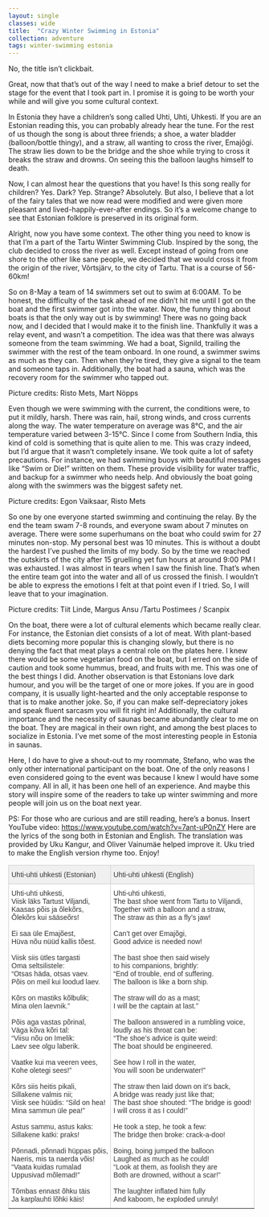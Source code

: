 ```yaml
---
layout: single
classes: wide
title:  "Crazy Winter Swimming in Estonia"
collection: adventure
tags: winter-swimming estonia
---
```

No, the title isn’t clickbait.

Great, now that that’s out of the way I need to make a brief detour to set the stage for the event that I took part in. I promise it is going to be worth your while and will give you some cultural context.

In Estonia they have a children’s song called Uhti, Uhti, Uhkesti. If you are an Estonian reading this, you can probably already hear the tune. For the rest of us though the song is about three friends; a shoe, a water bladder (balloon/bottle thingy), and a straw, all wanting to cross the river, Emajõgi. The straw lies down to be the bridge and the shoe while trying to cross it breaks the straw and drowns. On seeing this the balloon laughs himself to death.

Now, I can almost hear the questions that you have!
Is this song really for children? Yes.
Dark? Yep.
Strange? Absolutely.
But also, I believe that a lot of the fairy tales that we now read were modified and were given more pleasant and lived-happily-ever-after endings. So it’s a welcome change to see that Estonian folklore is preserved in its original form.

Alright, now you have some context. The other thing you need to know is that I’m a part of the Tartu Winter Swimming Club. Inspired by the song, the club decided to cross the river as well. Except instead of going from one shore to the other like sane people, we decided that we would cross it from the origin of the river, Võrtsjärv, to the city of Tartu. That is a course of 56-60km!

So on 8-May a team of 14 swimmers set out to swim at 6:00AM. To be honest, the difficulty of the task ahead of me didn’t hit me until I got on the boat and the first swimmer got into the water. Now, the funny thing about boats is that the only way out is by swimming! There was no going back now, and I decided that I would make it to the finish line. Thankfully it was a relay event, and wasn’t a competition. The idea was that there was always someone from the team swimming. We had a boat, Signild, trailing the swimmer with the rest of the team onboard. In one round, a swimmer swims as much as they can. Then when they’re tired, they give a signal to the team and someone taps in. Additionally, the boat had a sauna, which was the recovery room for the swimmer who tapped out.

Picture credits: Risto Mets, Mart Nöpps


Even though we were swimming with the current, the conditions were, to put it mildly, harsh. There was rain, hail, strong winds, and cross currents along the way. The water temperature on average was 8°C, and the air temperature varied between 3-15°C. Since I come from Southern India, this kind of cold is something that is quite alien to me. 
This was crazy indeed, but I’d argue that it wasn’t completely insane. We took quite a lot of safety precautions. For instance, we had swimming buoys with beautiful messages like “Swim or Die!” written on them. These provide visibility for water traffic, and backup for a swimmer who needs help. And obviously the boat going along with the swimmers was the biggest safety net.

Picture credits: Egon Vaiksaar, Risto Mets


So one by one everyone started swimming and continuing the relay. By the end the team swam 7-8 rounds, and everyone swam about 7 minutes on average. There were some superhumans on the boat who could swim for 27 minutes non-stop. My personal best was 10 minutes. This is without a doubt the hardest I’ve pushed the limits of my body. So by the time we reached the outskirts of the city after 15 gruelling yet fun hours at around 9:00 PM I was exhausted. I was almost in tears when I saw the finish line. That’s when the entire team got into the water and all of us crossed the finish. I wouldn’t be able to express the emotions I felt at that point even if I tried. So, I will leave that to your imagination.


Picture credits: Tiit Linde, Margus Ansu /Tartu Postimees / Scanpix


On the boat, there were a lot of cultural elements which became really clear. For instance, the Estonian diet consists of a lot of meat. With plant-based diets becoming more popular this is changing slowly, but there is no denying the fact that meat plays a central role on the plates here. I knew there would be some vegetarian food on the boat, but I erred on the side of caution and took some hummus, bread, and fruits with me. This was one of the best things I did. Another observation is that Estonians love dark humour, and you will be the target of one or more jokes. If you are in good company, it is usually light-hearted and the only acceptable response to that is to make another joke. So, if you can make self-depreciatory jokes and speak fluent sarcasm you will fit right in! Additionally, the cultural importance and the necessity of saunas became abundantly clear to me on the boat. They are magical in their own right, and among the best places to socialize in Estonia. I’ve met some of the most interesting people in Estonia in saunas.

Here, I do have to give a shout-out to my roommate, Stefano, who was the only other international participant on the boat. One of the only reasons I even considered going to the event was because I knew I would have some company. All in all, it has been one hell of an experience. And maybe this story will inspire some of the readers to take up winter swimming and more people will join us on the boat next year.

PS: For those who are curious and are still reading, here’s a bonus.
Insert YouTube video: https://www.youtube.com/watch?v=7ant-uP0nZY
Here are the lyrics of the song both in Estonian and English.
The translation was provided by Uku Kangur, and Oliver Vainumäe helped improve it.
Uku tried to make the English version rhyme too. Enjoy!

<style type="text/css">
.tg  {border-collapse:collapse;border-color:#ccc;border-spacing:0;}
.tg td{background-color:#fff;border-color:#ccc;border-style:solid;border-width:1px;color:#333;
  font-family:Arial, sans-serif;font-size:14px;overflow:hidden;padding:10px 5px;word-break:normal;}
.tg th{background-color:#f0f0f0;border-color:#ccc;border-style:solid;border-width:1px;color:#333;
  font-family:Arial, sans-serif;font-size:14px;font-weight:normal;overflow:hidden;padding:10px 5px;word-break:normal;}
.tg .tg-0pky{border-color:inherit;text-align:left;vertical-align:top}
</style>
<table class="tg">
<thead>
  <tr>
    <th class="tg-0pky">Uhti-uhti uhkesti (Estonian)</th>
    <th class="tg-0pky">Uhti-uhti uhkesti (English)</th>
  </tr>
</thead>
<tbody>
  <tr>
    <td class="tg-0pky">Uhti-uhti uhkesti,<br>Viisk läks Tartust Viljandi,<br>Kaasas põis ja õlekõrs,<br>Õlekõrs kui sääseõrs!<br><br>Ei saa üle Emajõest,<br>Hüva nõu nüüd kallis tõest.<br> <br>Viisk siis ütles targasti<br>Oma seltsilistele:<br>“Otsas häda, otsas vaev.<br>Põis on meil kui loodud laev.<br> <br>Kõrs on mastiks kõlbulik;<br>Mina olen laevnik.”<br> <br>Põis aga vastas põrinal,<br>Väga kõva kõri tal:<br>“Viisu nõu on Imelik:<br>Laev see olgu laberik.<br> <br>Vaatke kui ma veeren vees,<br>Kohe oletegi sees!”<br> <br>Kõrs siis heitis pikali,<br>Sillakene valmis nii;<br>Viisk see hüüdis: “Sild on hea!<br>Mina sammun üle pea!”<br> <br>Astus sammu, astus kaks:<br>Sillakene katki: praks!<br> <br>Põnnadi, põnnadi hüppas põis,<br>Naeris, mis ta naerda võis!<br>“Vaata kuidas rumalad<br>Uppusivad mõlemad!”<br> <br>Tõmbas ennast õhku täis<br>Ja karplauhti lõhki käis!<br></td>
    <td class="tg-0pky">Uhti-uhti uhkesti,<br>The bast shoe went from Tartu to Viljandi,<br>Together with a balloon and a straw,<br>The straw as thin as a fly’s jaw!<br> <br>Can’t get over Emajõgi,<br>Good advice is needed now!<br> <br>The bast shoe then said wisely<br>to his companions, brightly:<br>“End of trouble, end of suffering.<br>The balloon is like a born ship.<br> <br>The straw will do as a mast;<br>I will be the captain at last.”<br> <br>The balloon answered in a rumbling voice,<br>loudly as his throat can be:<br>“The shoe’s advice is quite weird:<br>The boat should be engineered.<br> <br>See how I roll in the water,<br>You will soon be underwater!”<br> <br>The straw then laid down on it’s back,<br>A bridge was ready just like that;<br>The bast shoe shouted: “The bridge is good!<br>I will cross it as I could!”<br> <br>He took a step, he took a few:<br>The bridge then broke: crack-a-doo!<br> <br>Boing, boing jumped the balloon<br>Laughed as much as he could!<br>“Look at them, as foolish they are<br>Both are drowned, without a scar!”<br> <br>The laughter inflated him fully<br>And kaboom, he exploded unruly!<br></td>
  </tr>
</tbody>
</table>


